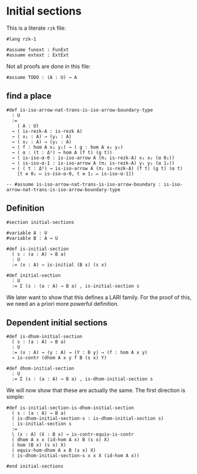 # Initial sections

This is a literate `rzk` file:

```rzk
#lang rzk-1
```

```rzkk
#assume funext : FunExt
#assume extext : ExtExt
```

Not all proofs are done in this file:

```rzkk
#assume TODO : (A : U) → A
```

## find a place

```rzk
#def is-iso-arrow-nat-trans-is-iso-arrow-boundary-type
  : U
  :=
    ( A : U)
  → ( is-rezk-A : is-rezk A)
  → ( x₁ : A) → (y₁ : A)
  → ( x₂ : A) → (y₂ : A)
  → ( f : hom A x₁ y₁) → ( g : hom A x₂ y₂)
  → ( α : (t : Δ¹) → hom A (f t) (g t))
  → ( is-iso-α-0 : is-iso-arrow A (π₁ is-rezk-A) x₁ x₂ (α 0₂))
  → ( is-iso-α-1 : is-iso-arrow A (π₁ is-rezk-A) y₁ y₂ (α 1₂))
  → ( ( t : Δ¹) → is-iso-arrow A (π₁ is-rezk-A) (f t) (g t) (α t)
    [t ≡ 0₂ ↦ is-iso-α-0, t ≡ 1₂ ↦ is-iso-α-1])

-- #assume is-iso-arrow-nat-trans-is-iso-arrow-boundary : is-iso-arrow-nat-trans-is-iso-arrow-boundary-type
```

## Definition

```rzk
#section initial-sections

#variable A : U
#variable B : A → U

#def is-initial-section
  ( s : (a : A) → B a)
  : U
  := (x : A) → is-initial (B x) (s x)

#def initial-section
  : U
  := Σ (s : (a : A) → B a) , is-initial-section s
```

We later want to show that this defines a LARI family. For the proof of this,
we need an a priori more powerful definition.

## Dependent initial sections

```rzk
#def is-dhom-initial-section
  ( s : (a : A) → B a)
  : U
  := (x : A) → (y : A) → (Y : B y) → (f : hom A x y)
  → is-contr (dhom A x y f B (s x) Y)

#def dhom-initial-section
  : U
  := Σ (s : (a : A) → B a) , is-dhom-initial-section s
```

We will now show that these are actually the same. The first direction is
simple:

```rzk
#def is-initial-section-is-dhom-initial-section
  ( s : (a : A) → B a)
  ( is-dhom-initial-section-s : is-dhom-initial-section s)
  : is-initial-section s
  :=
  \ (x : A) (X : B x) → is-contr-equiv-is-contr
  ( dhom A x x (id-hom A x) B (s x) X)
  ( hom (B x) (s x) X)
  ( equiv-hom-dhom A x B (s x) X)
  ( is-dhom-initial-section-s x x X (id-hom A x))

#end initial-sections
```
